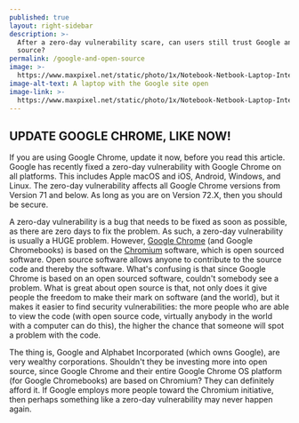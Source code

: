 ```yaml
---
published: true
layout: right-sidebar
description: >-
  After a zero-day vulnerability scare, can users still trust Google and open
  source?
permalink: /google-and-open-source
image: >-
  https://www.maxpixel.net/static/photo/1x/Notebook-Netbook-Laptop-Internet-Search-Engine-1519471.jpg
image-alt-text: A laptop with the Google site open
image-link: >-
  https://www.maxpixel.net/static/photo/1x/Notebook-Netbook-Laptop-Internet-Search-Engine-1519471.jpg
---
```

## UPDATE GOOGLE CHROME, LIKE NOW!
If you are using Google Chrome, update it now, before you read this article. Google has recently fixed a zero-day vulnerability with Google Chrome on all platforms. This includes Apple macOS and iOS, Android, Windows, and Linux. The zero-day vulnerability affects all Google Chrome versions from Version 71 and below. As long as you are on Version 72.X, then you should be secure.

A zero-day vulnerability is a bug that needs to be fixed as soon as possible, as there are zero days to fix the problem. As such, a zero-day vulnerability is usually a HUGE problem. However, [Google Chrome](https://www.google.com/chrome/) (and Google Chromebooks) is based on the [Chromium](https://www.chromium.org/) software, which is open sourced software. Open source software allows anyone to contribute to the source code and thereby the software. What's confusing is that since Google Chrome is based on an open sourced software, couldn't somebody see a problem. What is great about open source is that, not only does it give people the freedom to make their mark on software (and the world), but it makes it easier to find security vulnerabilities: the more people who are able to view the code (with open source code, virtually anybody in the world with a computer can do this), the higher the chance that someone will spot a problem with the code. 

The thing is, Google and Alphabet Incorporated (which owns Google), are very wealthy corporations. Shouldn't they be investing more into open source, since Google Chrome and their entire Google Chrome OS platform (for Google Chromebooks) are based on Chromium? They can definitely afford it. If Google employs more people toward the Chromium initiative, then perhaps something like a zero-day vulnerability may never happen again. 